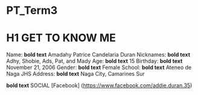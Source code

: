 # PT_Term3
# H1 GET TO KNOW ME

Name: **bold text** Amadahy Patrice Candelaria Duran
Nicknames: **bold text** Adhy, Shobie, Ads, Pat, and Mady
Age: **bold text** 15
Birthday: **bold text** November 21, 2006
Gender: **bold text** Female
School: **bold text** Ateneo de Naga JHS
Address: **bold text** Naga City, Camarines Sur


**bold text** SOCIAL
[Facebook]
(https://www.facebook.com/addie.duran.35)
